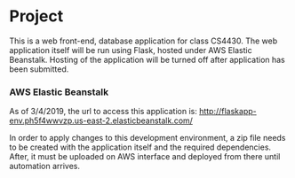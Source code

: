 # Project

This is a web front-end, database application for class CS4430.
The web application itself will be run using Flask, hosted under AWS Elastic Beanstalk.
Hosting of the application will be turned off after application has been submitted.

### AWS Elastic Beanstalk

As of 3/4/2019, the url to access this application is: http://flaskapp-env.ph5f4wwvzp.us-east-2.elasticbeanstalk.com/

In order to apply changes to this development environment, a zip file needs to be created with the application itself and the required dependencies.
After, it must be uploaded on AWS interface and deployed from there until automation arrives.
